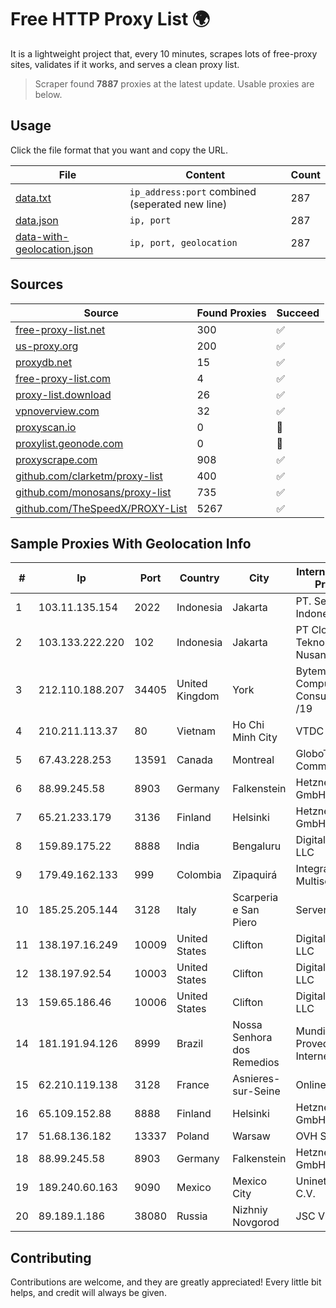 
# Free HTTP Proxy List 🌍

It is a lightweight project that, every 10 minutes, scrapes lots of free-proxy sites, validates if it works, and serves a clean proxy list.


> Scraper found **7887** proxies at the latest update. Usable proxies are below.

## Usage

Click the file format that you want and copy the URL.


|File|Content|Count|
|----|-------|-----|
|[data.txt](https://raw.githubusercontent.com/themiralay/Proxy-List-World/master/data.txt)|`ip_address:port` combined (seperated new line)|287|
|[data.json](https://raw.githubusercontent.com/themiralay/Proxy-List-World/master/data.json)|`ip, port`|287|
|[data-with-geolocation.json](https://raw.githubusercontent.com/themiralay/Proxy-List-World/master/data-with-geolocation.json)|`ip, port, geolocation`|287|

## Sources

|Source|Found Proxies|Succeed|
|------|-------------|-------|
|[free-proxy-list.net](https://free-proxy-list.net)|300|✅|
|[us-proxy.org](https://www.us-proxy.org)|200|✅|
|[proxydb.net](http://proxydb.net)|15|✅|
|[free-proxy-list.com](https://free-proxy-list.com/?page=&port=&type%5B%5D=http&type%5B%5D=https&up_time=0&search=Search)|4|✅|
|[proxy-list.download](https://www.proxy-list.download/HTTP)|26|✅|
|[vpnoverview.com](https://vpnoverview.com/privacy/anonymous-browsing/free-proxy-servers)|32|✅|
|[proxyscan.io](https://www.proxyscan.io)|0|🚫|
|[proxylist.geonode.com](https://proxylist.geonode.com/api/proxy-list?limit=300&page=1&sort_by=lastChecked&sort_type=desc&protocols=http,https)|0|🚫|
|[proxyscrape.com](https://api.proxyscrape.com/v2/?request=displayproxies&protocol=http&timeout=10000&country=all&ssl=all&anonymity=all)|908|✅|
|[github.com/clarketm/proxy-list](https://raw.githubusercontent.com/clarketm/proxy-list/master/proxy-list-raw.txt)|400|✅|
|[github.com/monosans/proxy-list](https://raw.githubusercontent.com/monosans/proxy-list/main/proxies/http.txt)|735|✅|
|[github.com/TheSpeedX/PROXY-List](https://raw.githubusercontent.com/TheSpeedX/PROXY-List/master/http.txt)|5267|✅|


## Sample Proxies With Geolocation Info

|#|Ip|Port|Country|City|Internet Service Provider|
|-|--|----|-------|----|-------------------------|
|1|103.11.135.154|2022|Indonesia|Jakarta|PT. Sewiwi Indonesia|
|2|103.133.222.220|102|Indonesia|Jakarta|PT Cloud Teknologi Nusantara|
|3|212.110.188.207|34405|United Kingdom|York|Bytemark Computer Consulting Ltd /19|
|4|210.211.113.37|80|Vietnam|Ho Chi Minh City|VTDC|
|5|67.43.228.253|13591|Canada|Montreal|GloboTech Communications|
|6|88.99.245.58|8903|Germany|Falkenstein|Hetzner Online GmbH|
|7|65.21.233.179|3136|Finland|Helsinki|Hetzner Online GmbH|
|8|159.89.175.22|8888|India|Bengaluru|DigitalOcean, LLC|
|9|179.49.162.133|999|Colombia|Zipaquirá|Integra Multisolutions|
|10|185.25.205.144|3128|Italy|Scarperia e San Piero|Servereasy Italy|
|11|138.197.16.249|10009|United States|Clifton|DigitalOcean, LLC|
|12|138.197.92.54|10003|United States|Clifton|DigitalOcean, LLC|
|13|159.65.186.46|10006|United States|Clifton|DigitalOcean, LLC|
|14|181.191.94.126|8999|Brazil|Nossa Senhora dos Remedios|Mundial NET Provedor De Internet|
|15|62.210.119.138|3128|France|Asnieres-sur-Seine|Online S.A.S.|
|16|65.109.152.88|8888|Finland|Helsinki|Hetzner Online GmbH|
|17|51.68.136.182|13337|Poland|Warsaw|OVH SAS|
|18|88.99.245.58|8903|Germany|Falkenstein|Hetzner Online GmbH|
|19|189.240.60.163|9090|Mexico|Mexico City|Uninet S.A. de C.V.|
|20|89.189.1.186|38080|Russia|Nizhniy Novgorod|JSC Vimpelcom|



## Contributing

Contributions are welcome, and they are greatly appreciated! Every
little bit helps, and credit will always be given.

